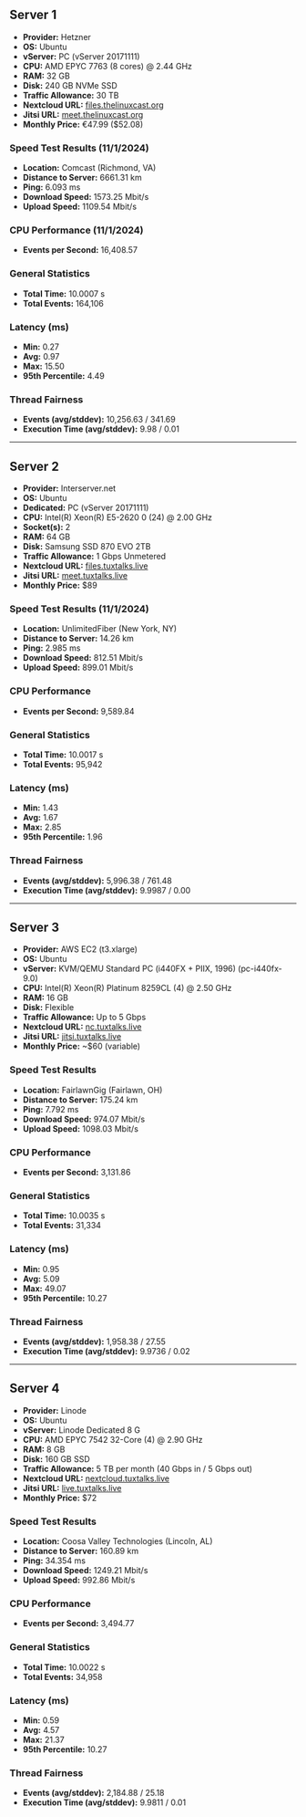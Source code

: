 ## Server 1

- **Provider:** Hetzner
- **OS:** Ubuntu
- **vServer:** PC (vServer 20171111)
- **CPU:** AMD EPYC 7763 (8 cores) @ 2.44 GHz
- **RAM:** 32 GB
- **Disk:** 240 GB NVMe SSD
- **Traffic Allowance:** 30 TB
- **Nextcloud URL:** [files.thelinuxcast.org](https://files.thelinuxcast.org)
- **Jitsi URL:** [meet.thelinuxcast.org](https://meet.thelinuxcast.org)
- **Monthly Price:** €47.99 ($52.08)

### Speed Test Results (11/1/2024)

- **Location:** Comcast (Richmond, VA) 
- **Distance to Server:** 6661.31 km
- **Ping:** 6.093 ms
- **Download Speed:** 1573.25 Mbit/s
- **Upload Speed:** 1109.54 Mbit/s

### CPU Performance (11/1/2024)

- **Events per Second:** 16,408.57

### General Statistics

- **Total Time:** 10.0007 s
- **Total Events:** 164,106

### Latency (ms)

- **Min:** 0.27
- **Avg:** 0.97
- **Max:** 15.50
- **95th Percentile:** 4.49

### Thread Fairness

- **Events (avg/stddev):** 10,256.63 / 341.69
- **Execution Time (avg/stddev):** 9.98 / 0.01

---

## Server 2

- **Provider:** Interserver.net
- **OS:** Ubuntu
- **Dedicated:** PC (vServer 20171111)
- **CPU:** Intel(R) Xeon(R) E5-2620 0 (24) @ 2.00 GHz
- **Socket(s):** 2
- **RAM:** 64 GB
- **Disk:** Samsung SSD 870 EVO 2TB
- **Traffic Allowance:** 1 Gbps Unmetered
- **Nextcloud URL:** [files.tuxtalks.live](https://files.tuxtalks.live)
- **Jitsi URL:** [meet.tuxtalks.live](https://meet.tuxtalks.live)
- **Monthly Price:** $89

### Speed Test Results (11/1/2024)

- **Location:** UnlimitedFiber (New York, NY) 
- **Distance to Server:** 14.26 km
- **Ping:** 2.985 ms
- **Download Speed:** 812.51 Mbit/s
- **Upload Speed:** 899.01 Mbit/s

### CPU Performance

- **Events per Second:** 9,589.84

### General Statistics

- **Total Time:** 10.0017 s
- **Total Events:** 95,942

### Latency (ms)

- **Min:** 1.43
- **Avg:** 1.67
- **Max:** 2.85
- **95th Percentile:** 1.96

### Thread Fairness

- **Events (avg/stddev):** 5,996.38 / 761.48
- **Execution Time (avg/stddev):** 9.9987 / 0.00

---

## Server 3

- **Provider:** AWS EC2 (t3.xlarge)
- **OS:** Ubuntu
- **vServer:** KVM/QEMU Standard PC (i440FX + PIIX, 1996) (pc-i440fx-9.0)
- **CPU:** Intel(R) Xeon(R) Platinum 8259CL (4) @ 2.50 GHz
- **RAM:** 16 GB
- **Disk:** Flexible
- **Traffic Allowance:** Up to 5 Gbps 
- **Nextcloud URL:** [nc.tuxtalks.live](https://nc.tuxtalks.live)
- **Jitsi URL:** [jitsi.tuxtalks.live](https://jitsi.tuxtalks.live)
- **Monthly Price:** ~$60 (variable)

### Speed Test Results

- **Location:** FairlawnGig (Fairlawn, OH) 
- **Distance to Server:** 175.24 km
- **Ping:** 7.792 ms
- **Download Speed:** 974.07 Mbit/s
- **Upload Speed:** 1098.03 Mbit/s

### CPU Performance

- **Events per Second:** 3,131.86

### General Statistics

- **Total Time:** 10.0035 s
- **Total Events:** 31,334

### Latency (ms)

- **Min:** 0.95
- **Avg:** 5.09
- **Max:** 49.07
- **95th Percentile:** 10.27

### Thread Fairness

- **Events (avg/stddev):** 1,958.38 / 27.55
- **Execution Time (avg/stddev):** 9.9736 / 0.02

---

## Server 4

- **Provider:** Linode
- **OS:** Ubuntu
- **vServer:** Linode Dedicated 8 G
- **CPU:** AMD EPYC 7542 32-Core (4) @ 2.90 GHz
- **RAM:** 8 GB
- **Disk:** 160 GB SSD
- **Traffic Allowance:** 5 TB per month (40 Gbps in / 5 Gbps out)
- **Nextcloud URL:** [nextcloud.tuxtalks.live](https://nextcloud.tuxtalks.live)
- **Jitsi URL:** [live.tuxtalks.live](https://live.tuxtalks.live)
- **Monthly Price:** $72

### Speed Test Results

- **Location:** Coosa Valley Technologies (Lincoln, AL)
- **Distance to Server:** 160.89 km
- **Ping:** 34.354 ms
- **Download Speed:** 1249.21 Mbit/s
- **Upload Speed:** 992.86 Mbit/s

### CPU Performance

- **Events per Second:** 3,494.77

### General Statistics

- **Total Time:** 10.0022 s
- **Total Events:** 34,958

### Latency (ms)

- **Min:** 0.59
- **Avg:** 4.57
- **Max:** 21.37
- **95th Percentile:** 10.27

### Thread Fairness

- **Events (avg/stddev):** 2,184.88 / 25.18
- **Execution Time (avg/stddev):** 9.9811 / 0.01

